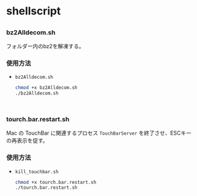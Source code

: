 # shellscript

## 


### bz2Alldecom.sh
フォルダー内のbz2を解凍する。

### 使用方法

- `bz2Alldecom.sh`
   ```bash
   chmod +x bz2Alldecom.sh
   ./bz2Alldecom.sh




### tourch.bar.restart.sh
Mac の TouchBar に関連するプロセス `TouchBarServer` を終了させ、ESCキーの再表示を促す。

### 使用方法


- `kill_touchbar.sh`

   ```bash
   chmod +x tourch.bar.restart.sh
   ./tourch.bar.restart.sh




